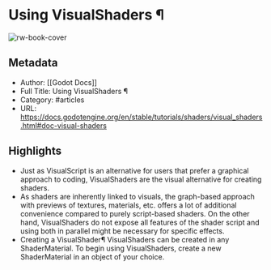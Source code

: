 # Using VisualShaders ¶

![rw-book-cover](https://readwise-assets.s3.amazonaws.com/static/images/article0.00998d930354.png)

## Metadata
- Author: [[Godot Docs]]
- Full Title: Using VisualShaders ¶
- Category: #articles
- URL: https://docs.godotengine.org/en/stable/tutorials/shaders/visual_shaders.html#doc-visual-shaders

## Highlights
- Just as VisualScript is an alternative for users that prefer a graphical approach to coding, VisualShaders are the visual alternative for creating shaders.
- As shaders are inherently linked to visuals, the graph-based approach with previews of textures, materials, etc. offers a lot of additional convenience compared to purely script-based shaders. On the other hand, VisualShaders do not expose all features of the shader script and using both in parallel might be necessary for specific effects.
- Creating a VisualShader¶
  VisualShaders can be created in any ShaderMaterial. To begin using VisualShaders, create a new ShaderMaterial in an object of your choice.
